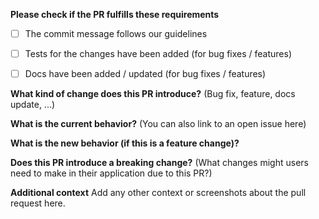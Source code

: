 **Please check if the PR fulfills these requirements**
- [ ] The commit message follows our guidelines
- [ ] Tests for the changes have been added (for bug fixes / features)
- [ ] Docs have been added / updated (for bug fixes / features)


**What kind of change does this PR introduce?**
(Bug fix, feature, docs update, ...)

**What is the current behavior?**
(You can also link to an open issue here)

**What is the new behavior (if this is a feature change)?**

**Does this PR introduce a breaking change?**
(What changes might users need to make in their application due to this PR?)

**Additional context**
Add any other context or screenshots about the pull request here.
